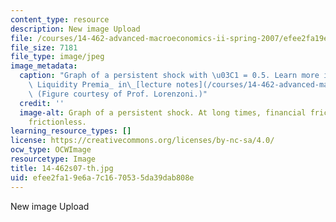 ```yaml
---
content_type: resource
description: New image Upload
file: /courses/14-462-advanced-macroeconomics-ii-spring-2007/efee2fa19e6a7c1670535da39dab808e_14-462s07-th.jpg
file_size: 7181
file_type: image/jpeg
image_metadata:
  caption: "Graph of a persistent shock with \u03C1 = 0.5. Learn more in _Countercyclical\
    \ Liquidity Premia_ in\_[lecture notes](/courses/14-462-advanced-macroeconomics-ii-spring-2007/pages/lecture-notes).\
    \ (Figure courtesy of Prof. Lorenzoni.)"
  credit: ''
  image-alt: Graph of a persistent shock. At long times, financial frictions approaches
    frictionless.
learning_resource_types: []
license: https://creativecommons.org/licenses/by-nc-sa/4.0/
ocw_type: OCWImage
resourcetype: Image
title: 14-462s07-th.jpg
uid: efee2fa1-9e6a-7c16-7053-5da39dab808e
---
```

New image Upload